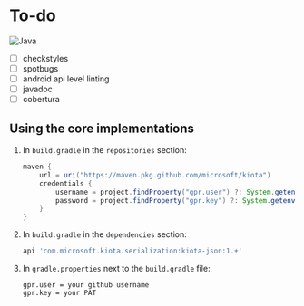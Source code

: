 # To-do

![Java](https://github.com/microsoft/kiota/actions/workflows/serialization-java-json.yml/badge.svg)

- [ ] checkstyles
- [ ] spotbugs
- [ ] android api level linting
- [ ] javadoc
- [ ] cobertura

## Using the core implementations

1. In `build.gradle` in the `repositories` section:

    ```Groovy
    maven {
        url = uri("https://maven.pkg.github.com/microsoft/kiota")
        credentials {
            username = project.findProperty("gpr.user") ?: System.getenv("USERNAME")
            password = project.findProperty("gpr.key") ?: System.getenv("TOKEN")
        }
    }
    ```

1. In `build.gradle` in the `dependencies` section:

    ```Groovy
    api 'com.microsoft.kiota.serialization:kiota-json:1.+'
    ```

1. In `gradle.properties` next to the `build.gradle` file:

    ```Config
    gpr.user = your github username
    gpr.key = your PAT
    ```
